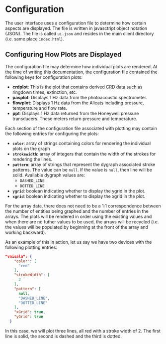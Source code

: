 # Configuration

The user interface uses a configuration file to determine how certain aspects are displayed.  The file is written in javasctript object notation (JSON).  The file is called ``ui.json`` and resides in the main client directory (i.e. same place ``index.html``).  

## Configuring How Plots are Displayed
The configuration file may determine how individual plots are rendered.  At the time of writing this documentation, the configuration file contained the following keys for configuration plots:

* **crdplot**: This is the plot that contains derived CRD data such as ringdown times, extinction, etc.
* **pasplot**: Displays 1 Hz data from the photoacoustic spectrometer.
* **flowplot**: Displays 1 Hz data from the Alicats including pressure, temperature and flow rate.
* **ppt**: Displays 1 Hz data returned from the Honeywell pressure transducers.  These meters return pressure and temperature.

Each section of the configuration file associated with plotting may contain the following entries for configuring the plots:

* **``color``**: array of strings containing colors for rendering the individual plots on the graph
* **``strokewidth``**: array of integers that contain the width of the strokes for rendering the lines.
* **``pattern``**: array of strings that represent the dygraph associated stroke patterns.  The value can be ``null``.  If the value is ``null``, then line will be solid.  Available dygraph values are:
  * ``DASHED_LINE``
  * ``DOTTED_LINE``
* **``ygrid``**: boolean indicating whether to display the ygrid in the plot.
* **``xgrid``**: boolean indicating whether to display the xgrid in the plot.

For the array data, there does not need to be a 1:1 correspondence between the number of entities being graphed and the number of entries in the arrays.  The plots will be rendered in order using the existing values and when there are no futher values to be used, the arrays will be recycled (i.e. the values will be populated by beginning at the front of the array and working backward).

As an example of this in action, let us say we have two devices with the following plotting entries:

```json
"vaisala": {
    "color": [
      "red"
    ],
    "strokeWidth": [
      2
    ],
    "pattern": [
      null,
      "DASHED_LINE",
      "DOTTED_LINE"
    ],
    "xGrid": true,
    "yGrid": true
  }
```
In this case, we will plot three lines, all red with a stroke width of 2.  The first line is solid, the second is dashed and the third is dotted.
